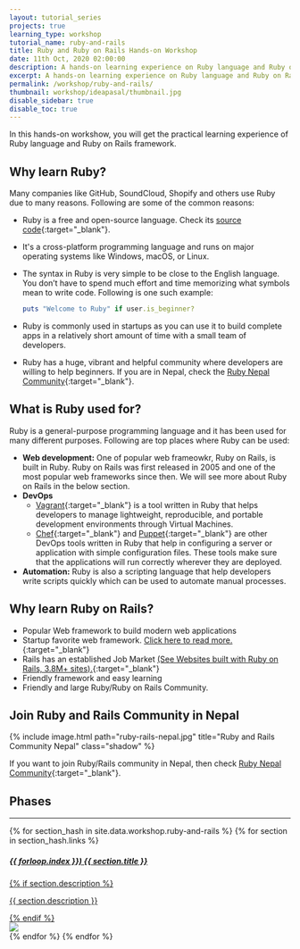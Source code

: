 ```yaml
---
layout: tutorial_series
projects: true
learning_type: workshop
tutorial_name: ruby-and-rails
title: Ruby and Ruby on Rails Hands-on Workshop
date: 11th Oct, 2020 02:00:00
description: A hands-on learning experience on Ruby language and Ruby on Rails framework
excerpt: A hands-on learning experience on Ruby language and Ruby on Rails framework
permalink: /workshop/ruby-and-rails/
thumbnail: workshop/ideapasal/thumbnail.jpg
disable_sidebar: true
disable_toc: true
---
```


In this hands-on workshow, you will get the practical learning experience of Ruby language and Ruby on Rails framework.

## Why learn Ruby?

Many companies like GitHub, SoundCloud, Shopify and others use Ruby due to many reasons. Following are some of the common reasons:

- Ruby is a free and open-source language. Check its [source code](https://github.com/ruby/ruby){:target="_blank"}.
- It's a cross-platform programming language and runs on major operating systems like Windows, macOS, or Linux.
- The syntax in Ruby is very simple to be close to the English language. You don’t have to spend much effort and time memorizing what symbols mean to write code. Following is one such example:

  ```ruby
  puts "Welcome to Ruby" if user.is_beginner?
  ```

- Ruby is commonly used in startups as you can use it to build complete apps in a relatively short amount of time with a small team of developers.
- Ruby has a huge, vibrant and helpful community where developers are willing to help beginners. If you are in Nepal, check the [Ruby Nepal Community](https://rubynepal.org/){:target="_blank"}.

## What is Ruby used for?

Ruby is a general-purpose programming language and it has been used for many different purposes. Following are top places where Ruby can be used:

- __Web development:__ One of popular web frameowkr, Ruby on Rails, is built in Ruby. Ruby on Rails was first released in 2005 and one of the most popular web frameworks since then. We will see more about Ruby on Rails in the below section.
- __DevOps__
  - [Vagrant](https://www.vagrantup.com/){:target="_blank"} is a tool written in Ruby that helps developers to manage lightweight, reproducible, and portable development environments through Virtual Machines.
  - [Chef](https://www.chef.io/){:target="_blank"} and [Puppet](https://www.puppet.com/){:target="_blank"} are other DevOps tools written in Ruby that help in configuring a server or application with simple configuration files. These tools make sure that the applications will run correctly wherever they are deployed.
- __Automation:__ Ruby is also a scripting language that help developers write scripts quickly which can be used to automate manual processes.

## Why learn Ruby on Rails?

- Popular Web framework to build modern web applications
- Startup favorite web framework. [Click here to read more.](https://www.clustox.com/why-you-should-use-ruby-on-rails-for-your-startup){:target="_blank"}
- Rails has an established Job Market [(See Websites built with Ruby on Rails, 3.8M+ sites).](https://trends.builtwith.com/framework/Ruby-on-Rails){:target="_blank"}
- Friendly framework and easy learning
- Friendly and large Ruby/Ruby on Rails Community.

## Join Ruby and Rails Community in Nepal

{% include image.html
  path="ruby-rails-nepal.jpg"
  title="Ruby and Rails Community Nepal"
  class="shadow"
%}

If you want to join Ruby/Rails community in Nepal, then check [Ruby Nepal Community](https://rubynepal.org/){:target="_blank"}.

## Phases

<div class="section-index">
  <hr class="panel-line">

  <div class="container-fluid mt-4">
    {% for section_hash in site.data.workshop.ruby-and-rails %}
      {% for section in section_hash.links %}
        <div class="row mb-4 project-phase shadow-sm">
          <div class="col-md-7">
            <a href="{{ site.url }}/{{ site.baseurl }}{{ section.url }}" class="text-secondary">
              <div class="card border-0 mb-3">
                <div class="card-body">
                  <h5 class="card-title font-weight-bold">{{ forloop.index }}) {{ section.title }}</h5>
                  {% if section.description %}
                    <p class="card-text">{{ section.description }}</p>
                  {% endif %}
                </div>
              </div>
            </a>
          </div>
          <div class="col-md-5 p-2">
            <a href="{{ site.url }}/{{ site.baseurl }}{{ section.url }}">
              <img src="/assets/img/{{ section.thumbnail }}" class="border img-fluid" />
            </a>
          </div>
        </div>
      {% endfor %}
    {% endfor %}
  </div>
</div>
